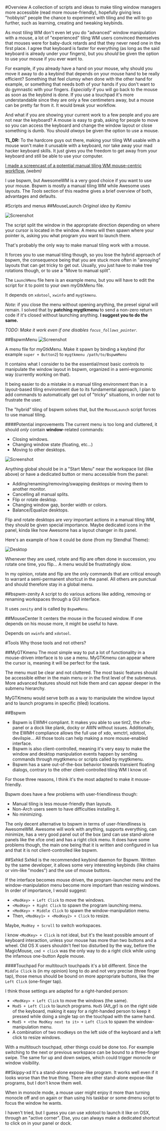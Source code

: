 #Overview
A collection of scripts and ideas to make tiling window managers more accessible (read more mouse-friendly), hopefully giving less "hobbyist" people the chance to experiment with tiling and the will to go further, such as learning, creating and tweaking keybinds.

As most tiling WM don't even let you do "advanced" window manipulation with a mouse, a lot of "experienced" tiling WM users convinced themselves that mouses were for baby-duck retards and that they never need one in the first place. I agree that keyboard is faster for everything (as long as the said keyboard is already under your fingers), but you *should* be given the option to use your mouse if you ever want to.

For example, if you already have a hand on your mouse, why should you move it away to do a keybind that depends on your mouse hand to be really efficient? Something that feel clumsy when done with the other hand for example, or something that needs both of your hands if you don't want to do gymnastic with your fingers. *Especially* if you will go back to the mouse as soon as the keybind is done. If you use a touchpad it's more understandable since they are only a few centimeters away, but a mouse can be pretty far from it. It would break your workflow.

And what if you are showing your current work to a few people and you are not near the keyboard? A mouse is easy to grab, asking for people to move so you can access the keyboard and change the window layout or close something is dumb. You should *always* be given the option to use a mouse.

**TL,DR:** To the hardcore guys out there, making your tiling WM usable with a mouse won't make it unusable with a keyboard, nor take away your mad hacker keyboard skills. It just gives you the freedom to get away from your keyboard and still be able to use your computer.

[I made a screencast of a potential manual tiling WM mouse-centric workflow.](http://a.pomf.se/axlqcn.webm) *(webm)*

I use bspwm, but AwesomeWM is a very good choice if you want to use your mouse. Bspwm is mostly a manual tiling WM while Awesome uses layouts. The *Tools* section of this readme gives a brief overview of both, advantages and defaults.

#Scripts and menus
##MouseLaunch
*Original idea by Kamiru*

![Screenshot](https://raw.github.com/tatou-tatou/Themes/master/Mousse/Previews/LaunchMenu.gif)

The script split the window in the appropriate direction depending on where your cursor is located in the window. A menu will then spawn where your pointer is, asking you what program you want to launch there.

That's probably the only way to make manual tiling work with a mouse.

It forces you to use manual tiling though, so you lose the hybrid approach of bspwm, the consequence being that you are stuck more often in "annoying" layouts that can get tricky to get out. Usually, you just have to make tree rotations though, or to use a "Move to manual split".

The `LaunchMenu` file here is an example menu, but you will have to edit the script for it to point to your own myGtkMenu file.

It depends on `xdotool`, `xwinfo` and `mygtkmenu`.

*Note:* if you close the menu without opening anything, the presel signal will remain. I solved that by **patching mygtkmenu** to send a non-zero return code if it's closed without launching anything. **I suggest you to do the same.**

*TODO: Make it work even if one disables `focus_follows_pointer`.*

##BspwmMenu
![Screenshot](https://raw.github.com/tatou-tatou/Themes/master/Mousse/Previews/BspwmMenu.png)

A menu file for myGtkMenu. Make it spawn by binding a keybind (for example `super + Button2`) to `mygtkmenu /path/to/BspwmMenu`

It contains what I consider to be the essential/most basic controls to manipulate the window layout in bspwm, organized in a semi-ergonomic way (currently working on that).

It being easier to do a mistake in a manual tiling environment than in a layout-based tiling environment due to its fundamental approach, I plan to add commands to automatically get out of "tricky" situations, in order not to frustrate the user.

The "hybrid" tiling of bspwm solves that, but the `MouseLaunch` script forces to use manual tiling.

####Potential improvements
The current menu is too long and cluttered, it should *only* contain **window**-related commands:
- Closing windows.
- Changing window state (floating, etc...)
- Moving to other desktops.

![Screenshot](https://raw.github.com/tatou-tatou/Themes/master/Mousse/Previews/apple-like-menu.png)

Anything global should be in a "Start Menu" near the workspace list (like above) or have a dedicated button or menu accessible from the panel:
- Adding/renaming/removing/swapping desktops or moving them to another monitor.
- Cancelling all manual splits.
- Flip or rotate desktop.
- Changing window gap, border width or colors.
- Balance/Equalize desktops.

Flip and rotate desktops are *very* important actions in a manual tiling WM, they should be given special importance. Maybe dedicated icons in the panel, kinda like how Awesome has a layout changer in its panel.

Here's an example of how it could be done (from my Stendhal Theme):

![Desktop](https://raw.github.com/tatou-tatou/Themes/master/Mousse/Previews/desktop-controls.png)

Whenever they are used, rotate and flip are often done in succession, you rotate one time, you flip... A menu would be frustratingly slow.

In my opinion, rotate and flip are the only commands that are critical enough to warrant a semi-permanent shortcut in the panel. All others are punctual and should therefore stay in a global menu.


##bspwm-zenity
A script to do various actions like adding, removing or renaming workspaces through a GUI interface.

It uses `zenity` and is called by `BspwmMenu`.


##MouseCenter
It centers the mouse in the focused window. If one depends on his mouse more, it might be useful to have.

Depends on `xwinfo` and `xdotool`.


#Tools
Why those tools and not others?

##MyGTKmenu
The most simple way to put a lot of functionality in a mouse-driven interface is to use a menu. MyGTKmenu can appear where the cursor is, meaning it will be perfect for the task.

The menu must be clear and not cluttered. The most basic features should be accessible either in the main menu or in the first level of the submenus. More advanced features should not hide them and can appear deeper in the submenu hierarchy.

MyGTKmenu would serve both as a way to manipulate the window layout and to launch programs in specific (tiled) locations.

##Bspwm
- Bspwm is EWMH compliant. It makes you able to use tint2, the xfce-panel or a dock like plank, docky or AWN without issues. Additionally, the EWMH compliance allows the full use of xdo, wmctrl, xdotool, devilspie... All those tools can help making a more mouse-enabled interface.
- Bspwm is also client-controlled, meaning it's very easy to make the window and desktop manipulation events happen by sending commands through mygtkmenu or scripts called by mygtkmenu.
- Bspwm has a sane out-of-the-box behavior towards transient floating dialogs, contrary to the other client-controlled tiling WM I know of.

For those three reasons, I think it's the most adapted to make it mouse-friendly.

Bspwm does have a few problems with user-friendliness though:
- Manual tiling is less mouse-friendly than layouts.
- Non-Arch users seem to have difficulties installing it.
- No minimizing.

The only decent alternative to bspwm in terms of user-friendliness is AwesomeWM. Awesome will work with anything, supports everything, can minimize, has a very good panel out of the box (and can use stand-alone panels like the xfce one) and has a right click menu. It does have some problems though, the main one being that it is written and configured in lua and that it is not client-controlled like bspwm.

##Sxhkd
Sxhkd is the recommended keybind daemon for Bspwm. Written by the same developer, it allows some very interesting keybinds (like chains or vim-like "modes") and the use of mouse buttons.

If the interface becomes mouse driven, the program-launcher menu and the window-manipulation menu become more important than resizing windows. In order of importance, I would suggest:
- `<ModKey> + Left Click` to move the windows.
- `<ModKey> + Right Click` to spawn the program launching menu.
- `<ModKey> + Middle Click` to spawn the window-manipulation menu.
- Then, `<ModKey1> + <ModKey2> + Click` to resize.

Maybe, `ModKey + Scroll` to switch workspaces.

I know `<ModKey> + Click` is not ideal, but it's the least possible amount of keyboard interaction, unless your mouse has more than two buttons and a wheel. Old OS X users shouldn't feel too disturbed by the way, before the MagicMouse, `cmd + click` was the only way to do a right click while using the infamous one-button Apple mouse.

####Touchpad
For multitouch touchpads it's a bit different. Since the `Middle Click` is (in my opinion) long to do and not very precise (three finger tap), those menus should be bound on more appropriate buttons, like the `Left Click` (one-finger tap).

I think those settings are adapted for a right-handed person:
- `<ModKey> + Left Click` to move the windows (the same).
- `Mod5 + Left Click` to launch programs. `Mod5` (Alt_gr) is on the right side of the keyboard, making it easy for a right-handed person to keep it pressed while doing a single tap on the touchpad with the same hand.
- `Mod5 + <the ModKey next to it> + Left Click` to spawn the window-manipulation menu.
- A combination of two modkeys on the left side of the keyboard and a left click to resize windows.

With a multitouch touchpad, other things could be done too. For example switching to the next or previous workspace can be bound to a three-finger swipe. The same for up and down swipes, which could trigger monocle or window visibility.


##Skippy-xd
It's a stand-alone expose-like program. It works well even if it looks worse than the true thing. There are other stand-alone expose-like programs, but I don't know them well.

When in monocle mode, a mouse user might enjoy it more than turning monocle off and on again or than using his taskbar or some dmenu script to focus the window he wants.

I haven't tried, but I guess you can use xdotool to launch it like on OSX, through an "active corner". Else, you can always make a dedicated shortcut to click on in your panel or dock.
